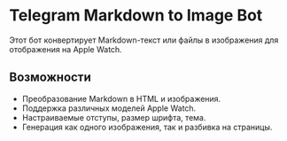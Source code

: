 # Telegram Markdown to Image Bot

Этот бот конвертирует Markdown-текст или файлы в изображения для отображения на Apple Watch.

## Возможности

- Преобразование Markdown в HTML и изображения.
- Поддержка различных моделей Apple Watch.
- Настраиваемые отступы, размер шрифта, тема.
- Генерация как одного изображения, так и разбивка на страницы.
